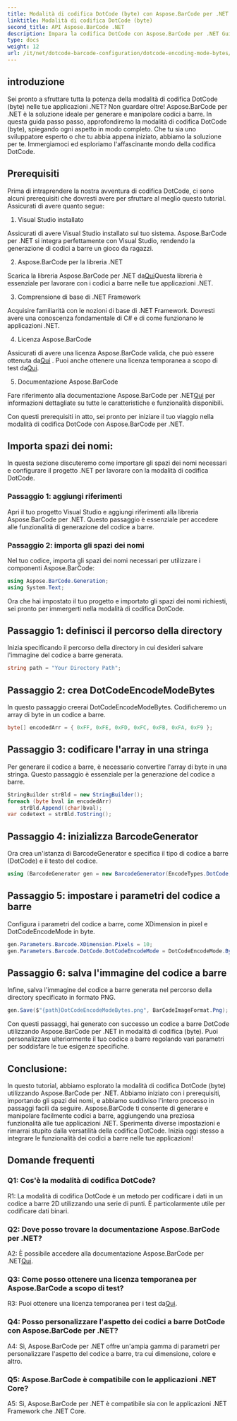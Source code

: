 ```yaml
---
title: Modalità di codifica DotCode (byte) con Aspose.BarCode per .NET
linktitle: Modalità di codifica DotCode (byte)
second_title: API Aspose.BarCode .NET
description: Impara la codifica DotCode con Aspose.BarCode per .NET Guida passo passo per generare codici a barre.
type: docs
weight: 12
url: /it/net/dotcode-barcode-configuration/dotcode-encoding-mode-bytes/
---
```

## introduzione

Sei pronto a sfruttare tutta la potenza della modalità di codifica DotCode (byte) nelle tue applicazioni .NET? Non guardare oltre! Aspose.BarCode per .NET è la soluzione ideale per generare e manipolare codici a barre. In questa guida passo passo, approfondiremo la modalità di codifica DotCode (byte), spiegando ogni aspetto in modo completo. Che tu sia uno sviluppatore esperto o che tu abbia appena iniziato, abbiamo la soluzione per te. Immergiamoci ed esploriamo l'affascinante mondo della codifica DotCode.

## Prerequisiti

Prima di intraprendere la nostra avventura di codifica DotCode, ci sono alcuni prerequisiti che dovresti avere per sfruttare al meglio questo tutorial. Assicurati di avere quanto segue:

1. Visual Studio installato

Assicurati di avere Visual Studio installato sul tuo sistema. Aspose.BarCode per .NET si integra perfettamente con Visual Studio, rendendo la generazione di codici a barre un gioco da ragazzi.

2. Aspose.BarCode per la libreria .NET

 Scarica la libreria Aspose.BarCode per .NET da[Qui](https://releases.aspose.com/barcode/net/)Questa libreria è essenziale per lavorare con i codici a barre nelle tue applicazioni .NET.

3. Comprensione di base di .NET Framework

Acquisire familiarità con le nozioni di base di .NET Framework. Dovresti avere una conoscenza fondamentale di C# e di come funzionano le applicazioni .NET.

4. Licenza Aspose.BarCode

 Assicurati di avere una licenza Aspose.BarCode valida, che può essere ottenuta da[Qui](https://purchase.aspose.com/buy) . Puoi anche ottenere una licenza temporanea a scopo di test da[Qui](https://purchase.aspose.com/temporary-license/).

5. Documentazione Aspose.BarCode

 Fare riferimento alla documentazione Aspose.BarCode per .NET[Qui](https://reference.aspose.com/barcode/net/) per informazioni dettagliate su tutte le caratteristiche e funzionalità disponibili.

Con questi prerequisiti in atto, sei pronto per iniziare il tuo viaggio nella modalità di codifica DotCode con Aspose.BarCode per .NET.

## Importa spazi dei nomi:

In questa sezione discuteremo come importare gli spazi dei nomi necessari e configurare il progetto .NET per lavorare con la modalità di codifica DotCode. 

### Passaggio 1: aggiungi riferimenti

Apri il tuo progetto Visual Studio e aggiungi riferimenti alla libreria Aspose.BarCode per .NET. Questo passaggio è essenziale per accedere alle funzionalità di generazione del codice a barre.

### Passaggio 2: importa gli spazi dei nomi

Nel tuo codice, importa gli spazi dei nomi necessari per utilizzare i componenti Aspose.BarCode:

```csharp
using Aspose.BarCode.Generation;
using System.Text;
```

Ora che hai impostato il tuo progetto e importato gli spazi dei nomi richiesti, sei pronto per immergerti nella modalità di codifica DotCode.

## Passaggio 1: definisci il percorso della directory

Inizia specificando il percorso della directory in cui desideri salvare l'immagine del codice a barre generata.

```csharp
string path = "Your Directory Path";
```

## Passaggio 2: crea DotCodeEncodeModeBytes

In questo passaggio creerai DotCodeEncodeModeBytes. Codificheremo un array di byte in un codice a barre.

```csharp
byte[] encodedArr = { 0xFF, 0xFE, 0xFD, 0xFC, 0xFB, 0xFA, 0xF9 };
```

## Passaggio 3: codificare l'array in una stringa

Per generare il codice a barre, è necessario convertire l'array di byte in una stringa. Questo passaggio è essenziale per la generazione del codice a barre.

```csharp
StringBuilder strBld = new StringBuilder();
foreach (byte bval in encodedArr)
    strBld.Append((char)bval);
var codetext = strBld.ToString();
```

## Passaggio 4: inizializza BarcodeGenerator

Ora crea un'istanza di BarcodeGenerator e specifica il tipo di codice a barre (DotCode) e il testo del codice.

```csharp
using (BarcodeGenerator gen = new BarcodeGenerator(EncodeTypes.DotCode, codetext))
```

## Passaggio 5: impostare i parametri del codice a barre

Configura i parametri del codice a barre, come XDimension in pixel e DotCodeEncodeMode in byte.

```csharp
gen.Parameters.Barcode.XDimension.Pixels = 10;
gen.Parameters.Barcode.DotCode.DotCodeEncodeMode = DotCodeEncodeMode.Bytes;
```

## Passaggio 6: salva l'immagine del codice a barre

Infine, salva l'immagine del codice a barre generata nel percorso della directory specificato in formato PNG.

```csharp
gen.Save($"{path}DotCodeEncodeModeBytes.png", BarCodeImageFormat.Png);
```

Con questi passaggi, hai generato con successo un codice a barre DotCode utilizzando Aspose.BarCode per .NET in modalità di codifica (byte). Puoi personalizzare ulteriormente il tuo codice a barre regolando vari parametri per soddisfare le tue esigenze specifiche.

## Conclusione:

In questo tutorial, abbiamo esplorato la modalità di codifica DotCode (byte) utilizzando Aspose.BarCode per .NET. Abbiamo iniziato con i prerequisiti, importando gli spazi dei nomi, e abbiamo suddiviso l'intero processo in passaggi facili da seguire. Aspose.BarCode ti consente di generare e manipolare facilmente codici a barre, aggiungendo una preziosa funzionalità alle tue applicazioni .NET. Sperimenta diverse impostazioni e rimarrai stupito dalla versatilità della codifica DotCode. Inizia oggi stesso a integrare le funzionalità dei codici a barre nelle tue applicazioni!

## Domande frequenti

### Q1: Cos'è la modalità di codifica DotCode?

R1: La modalità di codifica DotCode è un metodo per codificare i dati in un codice a barre 2D utilizzando una serie di punti. È particolarmente utile per codificare dati binari.

### Q2: Dove posso trovare la documentazione Aspose.BarCode per .NET?

 A2: È possibile accedere alla documentazione Aspose.BarCode per .NET[Qui](https://reference.aspose.com/barcode/net/).

### Q3: Come posso ottenere una licenza temporanea per Aspose.BarCode a scopo di test?

 R3: Puoi ottenere una licenza temporanea per i test da[Qui](https://purchase.aspose.com/temporary-license/).

### Q4: Posso personalizzare l'aspetto dei codici a barre DotCode con Aspose.BarCode per .NET?

A4: Sì, Aspose.BarCode per .NET offre un'ampia gamma di parametri per personalizzare l'aspetto del codice a barre, tra cui dimensione, colore e altro.

### Q5: Aspose.BarCode è compatibile con le applicazioni .NET Core?

A5: Sì, Aspose.BarCode per .NET è compatibile sia con le applicazioni .NET Framework che .NET Core.